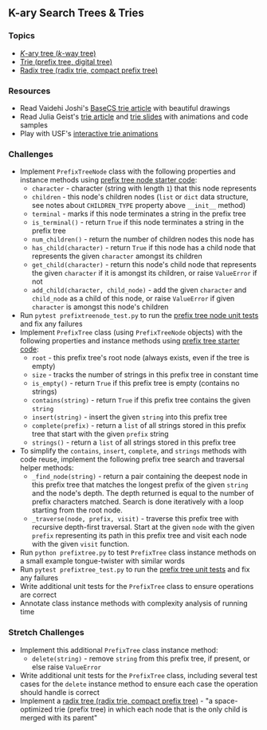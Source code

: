 ## K-ary Search Trees & Tries

### Topics
- [*K*-ary tree (*k*-way tree)][k-ary tree]
- [Trie (prefix tree, digital tree)][trie]
- [Radix tree (radix trie, compact prefix tree)][radix tree]

### Resources
- Read Vaidehi Joshi's [BaseCS trie article] with beautiful drawings
- Read Julia Geist's [trie article] and [trie slides] with animations and code samples
- Play with USF's [interactive trie animations][USF trie]

### Challenges
- Implement `PrefixTreeNode` class with the following properties and instance methods using [prefix tree node starter code]:
    - `character` - character (string with length `1`) that this node represents
    - `children` - this node's children nodes (`list` or `dict` data structure, see notes about `CHILDREN_TYPE` property above `__init__` method)
    - `terminal` - marks if this node terminates a string in the prefix tree
    - `is_terminal()` - return `True` if this node terminates a string in the prefix tree
    - `num_children()` - return the number of children nodes this node has
    - `has_child(character)` - return `True` if this node has a child node that represents the given `character` amongst its children
    - `get_child(character)` - return this node's child node that represents the given `character` if it is amongst its children, or raise `ValueError` if not
    - `add_child(character, child_node)` - add the given `character` and `child_node` as a child of this node, or raise `ValueError` if given `character` is amongst this node's children
- Run `pytest prefixtreenode_test.py` to run the [prefix tree node unit tests] and fix any failures
- Implement `PrefixTree` class (using `PrefixTreeNode` objects) with the following properties and instance methods using [prefix tree starter code]:
    - `root` - this prefix tree's root node (always exists, even if the tree is empty)
    - `size` - tracks the number of strings in this prefix tree in constant time
    - `is_empty()` - return `True` if this prefix tree is empty (contains no strings)
    - `contains(string)` - return `True` if this prefix tree contains the given `string`
    - `insert(string)` - insert the given `string` into this prefix tree
    - `complete(prefix)` - return a `list` of all strings stored in this prefix tree that start with the given `prefix` string
    - `strings()` - return a `list` of all strings stored in this prefix tree
- To simplify the `contains`, `insert`, `complete`, and `strings` methods with code reuse, implement the following prefix tree search and traversal helper methods:
    - `_find_node(string)` - return a pair containing the deepest node in this prefix tree that matches the longest prefix of the given `string` and the node's depth.
    The depth returned is equal to the number of prefix characters matched. Search is done iteratively with a loop starting from the root node.
    - `_traverse(node, prefix, visit)` - traverse this prefix tree with recursive depth-first traversal.
    Start at the given `node` with the given `prefix` representing its path in this prefix tree and visit each node with the given `visit` function.
- Run `python prefixtree.py` to test `PrefixTree` class instance methods on a small example tongue-twister with similar words
- Run `pytest prefixtree_test.py` to run the [prefix tree unit tests] and fix any failures
- Write additional unit tests for the `PrefixTree` class to ensure operations are correct
- Annotate class instance methods with complexity analysis of running time

### Stretch Challenges
- Implement this additional `PrefixTree` class instance method:
    - `delete(string)` - remove `string` from this prefix tree, if present, or else raise `ValueError`
- Write additional unit tests for the `PrefixTree` class, including several test cases for the `delete` instance method to ensure each case the operation should handle is correct
- Implement a [radix tree (radix trie, compact prefix tree)][radix tree] - "a space-optimized trie (prefix tree) in which each node that is the only child is merged with its parent"


[k-ary tree]: https://en.wikipedia.org/wiki/K-ary_tree
[trie]: https://en.wikipedia.org/wiki/Trie
[radix tree]: https://en.wikipedia.org/wiki/Radix_tree

[trie slides]: https://docs.google.com/presentation/d/11LDrlureRaXyg6ZfjgJvdMZohLfk-0JYuB1RW2xVZDE/edit
[trie article]: https://medium.freecodecamp.org/trie-prefix-tree-algorithm-ee7ab3fe3413
[Julia trie article]: http://juliageist.com/blog/algorithms-and-data-structures/trie-prefix-tree/
[BaseCS trie article]: https://medium.com/basecs/trying-to-understand-tries-3ec6bede0014
[USF trie]: https://www.cs.usfca.edu/~galles/visualization/Trie.html

[prefix tree node starter code]: ../Code/prefixtreenode.py
[prefix tree node unit tests]: ../Code/prefixtreenode_test.py
[prefix tree starter code]: ../Code/prefixtree.py
[prefix tree unit tests]: ../Code/prefixtree_test.py
